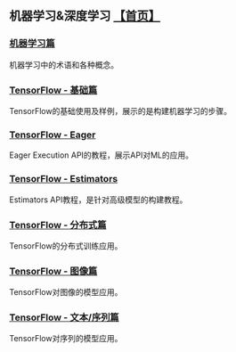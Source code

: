 ## 机器学习&深度学习 [【首页】](https://tinyworker.github.io)

### [机器学习篇](https://tinyworker.github.io/TensorFlow/ML/index) ###
机器学习中的术语和各种概念。

### [TensorFlow - 基础篇](https://tinyworker.github.io/TensorFlow/tensorflow_use/index) ###
TensorFlow的基础使用及样例，展示的是构建机器学习的步骤。

### [TensorFlow - Eager](https://tinyworker.github.io/TensorFlow/) ###
Eager Execution API的教程，展示API对ML的应用。

### [TensorFlow - Estimators](https://tinyworker.github.io/TensorFlow/) ###
Estimators API教程，是针对高级模型的构建教程。

### [TensorFlow - 分布式篇](https://tinyworker.github.io/) ###
TensorFlow的分布式训练应用。

### [TensorFlow - 图像篇](https://tinyworker.github.io/TensorFlow/)
TensorFlow对图像的模型应用。

### [TensorFlow - 文本/序列篇](https://tinyworker.github.io/TensorFlow/)
TensorFlow对序列的模型应用。